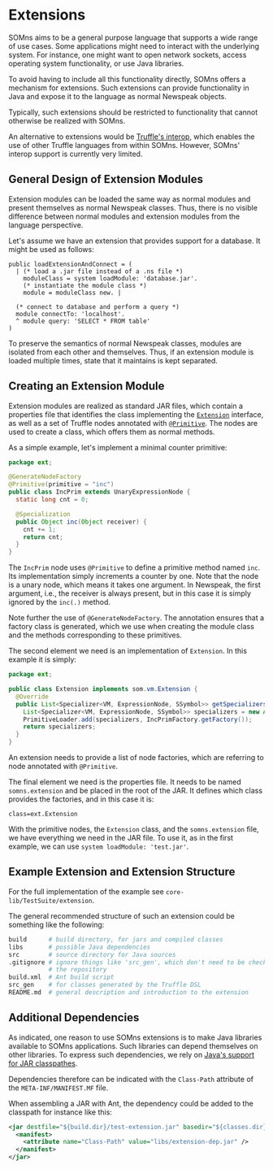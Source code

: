 # Extensions

SOMns aims to be a general purpose language that supports a wide range of use
cases. Some applications might need to interact with the underlying system.
For instance, one might want to open network sockets, access operating
system functionality, or use Java libraries.

To avoid having to include all this functionality directly, SOMns offers a
mechanism for extensions. Such extensions can provide functionality in Java
and expose it to the language as normal Newspeak objects.

Typically, such extensions should be restricted to functionality that cannot
otherwise be realized with SOMns.

An alternative to extensions would be [Truffle's interop][0], which enables
the use of other Truffle languages from within SOMns. However, SOMns' interop
support is currently very limited.

## General Design of Extension Modules

Extension modules can be loaded the same way as normal modules and present
themselves as normal Newspeak classes. Thus, there is no visible difference
between normal modules and extension modules from the language perspective.

Let's assume we have an extension that provides support for a database.
It might be used as follows:

```Smalltalk
public loadExtensionAndConnect = (
  | (* load a .jar file instead of a .ns file *)
    moduleClass = system loadModule: 'database.jar'.
    (* instantiate the module class *)
    module = moduleClass new. |

  (* connect to database and perform a query *)
  module connectTo: 'localhost'.
  ^ module query: 'SELECT * FROM table'
)
```

To preserve the semantics of normal Newspeak classes, modules are
isolated from each other and themselves. Thus, if an extension module is loaded
multiple times, state that it maintains is kept separated.

## Creating an Extension Module

Extension modules are realized as standard JAR files, which contain a properties
file that identifies the class implementing the  [`Extension`][1] interface,
as well as a set of Truffle nodes annotated with [`@Primitive`][2].
The nodes are used to create a class, which offers them as normal methods.

As a simple example, let's implement a minimal counter primitive:

```Java
package ext;

@GenerateNodeFactory
@Primitive(primitive = "inc")
public class IncPrim extends UnaryExpressionNode {
  static long cnt = 0;

  @Specialization
  public Object inc(Object receiver) {
    cnt += 1;
    return cnt;
  }
}
```

The `IncPrim` node uses `@Primitive` to define a primitive method named `inc`.
Its implementation simply increments a counter by one.
Note that the node is a unary node, which means it takes one argument.
In Newspeak, the first argument, i.e., the receiver is always present,
but in this case it is simply ignored by the `inc(.)` method.

Note further the use of `@GenerateNodeFactory`. The annotation ensures that a
factory class is generated, which we use when creating the module class and
the methods corresponding to these primitives.

The second element we need is an implementation of `Extension`.
In this example it is simply:

```Java
package ext;

public class Extension implements som.vm.Extension {
  @Override
  public List<Specializer<VM, ExpressionNode, SSymbol>> getSpecializers() {
    List<Specializer<VM, ExpressionNode, SSymbol>> specializers = new ArrayList<>();
    PrimitiveLoader.add(specializers, IncPrimFactory.getFactory());
    return specializers;
  }
}
```

An extension needs to provide a list of node factories, which are referring to
node annotated with `@Primitive`.

The final element we need is the properties file.
It needs to be named `somns.extension` and be placed in the root of the JAR.
It defines which class provides the factories, and in this case it is:

```
class=ext.Extension
```

With the primitive nodes, the `Extension` class, and the `somns.extension` file,
we have everything we need in the JAR file.
To use it, as in the first example, we can use `system loadModule: 'test.jar'`.

## Example Extension and Extension Structure

For the full implementation of the example see `core-lib/TestSuite/extension`.

The general recommended structure of such an extension could be something like
the following:

```bash
build      # build directory, for jars and compiled classes
libs       # possible Java dependencies
src        # source directory for Java sources
.gitignore # ignore things like 'src_gen', which don't need to be checked into
           # the repository
build.xml  # Ant build script
src_gen    # for classes generated by the Truffle DSL
README.md  # general description and introduction to the extension
```

## Additional Dependencies

As indicated, one reason to use SOMns extensions is to make Java libraries
available to SOMns applications. Such libraries can depend themselves on other
libraries. To express such dependencies, we rely on [Java's support for JAR
classpathes][3].

Dependencies therefore can be indicated with the `Class-Path` attribute of
the `META-INF/MANIFEST.MF` file.

When assembling a JAR with Ant, the dependency could be added to the classpath
for instance like this:

```xml
<jar destfile="${build.dir}/test-extension.jar" basedir="${classes.dir}">
  <manifest>
    <attribute name="Class-Path" value="libs/extension-dep.jar" />
  </manifest>
</jar>
```



[0]: http://www.graalvm.org/docs/reference-manual/polyglot/
[1]: https://github.com/smarr/SOMns/blob/dev/src/som/vm/Extension.java
[2]: https://github.com/SOM-st/black-diamonds/blob/master/src/bd/primitives/Primitive.java
[3]: https://docs.oracle.com/javase/tutorial/deployment/jar/downman.html
